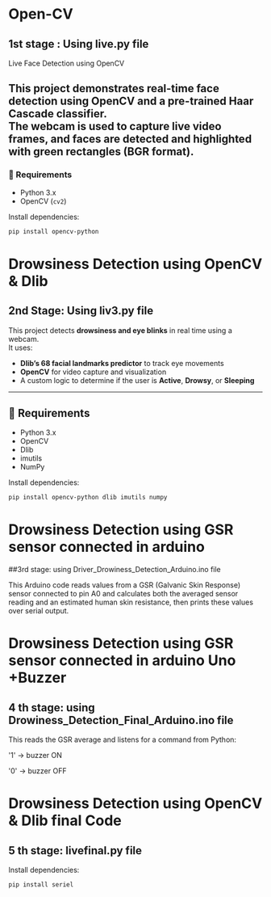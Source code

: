 # Open-CV
## 1st stage : Using live.py file
Live Face Detection using OpenCV 

This project demonstrates **real-time face detection** using OpenCV and a pre-trained Haar Cascade classifier.  
The webcam is used to capture live video frames, and faces are detected and highlighted with green rectangles (BGR format).
---
### 📌 Requirements
- Python 3.x  
- OpenCV (`cv2`)
  
Install dependencies:
```bash
pip install opencv-python
```
# Drowsiness Detection using OpenCV & Dlib
## 2nd Stage: Using liv3.py file

This project detects **drowsiness and eye blinks** in real time using a webcam.  
It uses:
- **Dlib’s 68 facial landmarks predictor** to track eye movements  
- **OpenCV** for video capture and visualization  
- A custom logic to determine if the user is **Active**, **Drowsy**, or **Sleeping**

---

## 📌 Requirements
- Python 3.x  
- OpenCV  
- Dlib  
- imutils  
- NumPy  

Install dependencies:
```bash
pip install opencv-python dlib imutils numpy
```
# Drowsiness Detection using GSR sensor connected in arduino 
##3rd stage: using Driver_Drowiness_Detection_Arduino.ino file 


This Arduino code reads values from a GSR (Galvanic Skin Response) sensor connected to pin A0 and calculates both the averaged
sensor reading and an estimated human skin resistance, then prints these values over serial output.

# Drowsiness Detection using GSR sensor connected in arduino Uno +Buzzer
## 4 th stage: using Drowiness_Detection_Final_Arduino.ino file 
This reads the GSR average and listens for a command from Python:

'1' → buzzer ON

'0' → buzzer OFF

# Drowsiness Detection using OpenCV & Dlib final Code 
## 5 th stage: livefinal.py file

Install dependencies:
```bash
pip install seriel
```



